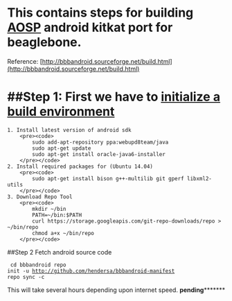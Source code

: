 This contains steps for building [AOSP](https://source.android.com/) android kitkat port for beaglebone.
=================

Reference: [http://bbbandroid.sourceforge.net/build.html](http://bbbandroid.sourceforge.net/build.html)

##Step 1:
First we have to [initialize a build environment](http://source.android.com/source/initializing.html)
===============
	1. Install latest version of android sdk
		<pre><code>
			sudo add-apt-repository ppa:webupd8team/java
			sudo apt-get update
			sudo apt-get install oracle-java6-installer
		</pre></code>
	2. Install required packages for (Ubuntu 14.04)
		<pre><code>
			sudo apt-get install bison g++-multilib git gperf libxml2-utils
		</pre></code>
	3. Download Repo Tool
		<pre><code>
			mkdir ~/bin
			PATH=~/bin:$PATH
			curl https://storage.googleapis.com/git-repo-downloads/repo > ~/bin/repo
			chmod a+x ~/bin/repo
		</pre></code>

##Step 2
Fetch android source code
		<pre><code>
			cd bbbandroid
			repo init -u http://github.com/hendersa/bbbandroid-manifest
			repo sync -c 
		</pre></code>
This will take several hours depending upon internet speed.
**************pending*********************